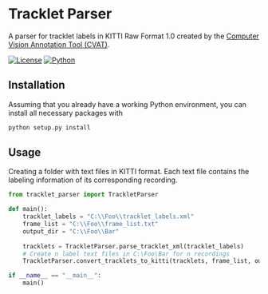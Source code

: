# Tracklet Parser
A parser for tracklet labels in KITTI Raw Format 1.0 created by the [Computer Vision Annotation Tool (CVAT)](https://github.com/openvinotoolkit/cvat).

[![License](https://img.shields.io/badge/license-MIT-green)](https://github.com/holtvogt/tracklet_parser/blob/master/LICENSE)
[![Python](https://img.shields.io/badge/python-3.9-blue)](https://www.python.org/downloads/)

## Installation
Assuming that you already have a working Python environment, you can install all necessary packages with

```bash
python setup.py install
```

## Usage
Creating a folder with text files in KITTI format. Each text file contains the labeling information of its corresponding recording.

```python
from tracklet_parser import TrackletParser

def main():
    tracklet_labels = "C:\\Foo\\tracklet_labels.xml"
    frame_list = "C:\\Foo\\frame_list.txt"
    output_dir = "C:\\Foo\\Bar"
    
    tracklets = TrackletParser.parse_tracklet_xml(tracklet_labels)
    # Create n label text files in C:\Foo\Bar for n recordings
    TrackletParser.convert_tracklets_to_kitti(tracklets, frame_list, output_dir)

if __name__ == "__main__":
    main()
```
